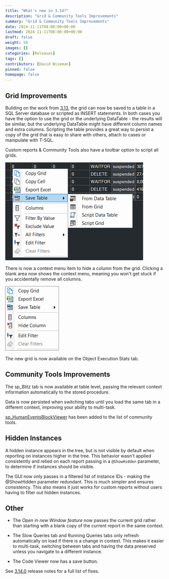 ```yaml
---
title: "What's new in 3.14?"
description: "Grid & Community Tools Improvements"
summary: "Grid & Community Tools Improvements"
date: 2024-11-11T08:00:00+00:00
lastmod: 2024-11-11T08:00:00+00:00
draft: false
weight: 50
images: []
categories: [Releases]
tags: []
contributors: [David Wiseman]
pinned: false
homepage: false
---
```

## Grid Improvements

Building on the work from [3.13](/content/blog/whats_new_in_3_13.0/), the grid can now be saved to a table in a SQL Server database or scripted as INSERT statements.  In both cases you have the option to use the grid or the underlying DataTable - the results will be similar, but the underlying DataTable might have different column names and extra columns.  Scripting the table provides a great way to persist a copy of the grid that is easy to share with others, attach to cases or manipulate with T-SQL.

Custom reports & Community Tools also have a toolbar option to script all grids.

[![Save Grid](save-grid.png)](save-grid.png)

There is now a context menu item to hide a column from the grid.  Clicking a blank area now shows the context menu, meaning you won't get stuck if you accidentally remove all columns.

[![Column Context Menu](column-context-menu.png)](column-context-menu.png)

The new grid is now available on the Object Execution Stats tab.

## Community Tools Improvements

The sp_Blitz tab is now available at table level, passing the relevant context information automatically to the stored procedure.

Data is now persisted when switching tabs until you load the same tab in a different context, improving your ability to multi-task.

[sp_HumanEventsBlockViewer](https://erikdarling.com/sp_humaneventsblockviewer/) has been added to the list of community tools.

## Hidden Instances

A hidden instance appears in the tree, but is not visible by default when reporting on instances higher in the tree.  This behavior wasn't applied consistently and relied on each report passing in a `@ShowHidden` parameter, to determine if instances should be visible.

The GUI now only passes in a filtered list of instance IDs - making the @ShowHidden parameter redundant.  This is much simpler and ensures consistency.  This also means it just works for custom reports without users having to filter out hidden instances.

## Other

* The *Open in new Window feature* now passes the current grid rather than starting with a blank copy of the current report in the same context.

* The Slow Queries tab and Running Queries tabs only refresh automatically on load if there is a change in context.  This makes it easier to multi-task, switching between tabs and having the data preserved unless you navigate to a different instance.

* The Code Viewer now has a save button.

See [3.14.0](https://github.com/trimble-oss/dba-dash/releases/tag/3.14.0) release notes for a full list of fixes.

